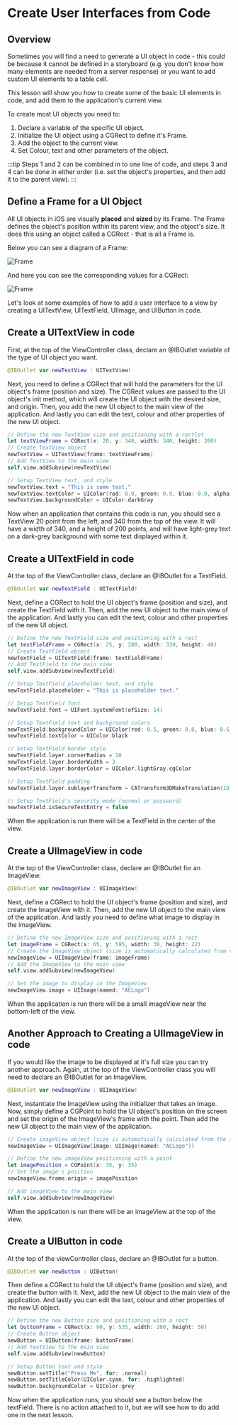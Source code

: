 # Create User Interfaces from Code

## Overview

Sometimes you will find a need to generate a UI object in code - this could be because it cannot be defined in a storyboard (e.g. you don't know how many elements are needed from a server response) or you want to add custom UI elements to a table cell.

This lesson will show you how to create some of the basic UI elements in code, and add them to the application's current view.

To create most UI objects you need to:

1. Declare a variable of the specific UI object.
2. Initialize the UI object using a CGRect to define it's Frame.
3. Add the object to the current view.
4. Set Colour, text and other parameters of the object.

:::tip
Steps 1 and 2 can be combined in to one line of code, and steps 3 and 4 can be done in either order (i.e. set the object's properties, and then add it to the parent view).
:::

## Define a Frame for a UI Object

All UI objects in iOS are visually **placed** and **sized** by its Frame.  The Frame defines the object's position within its parent view, and the object's size.  It does this using an object called a CGRect - that is all a Frame is.

Below you can see a diagram of a Frame:

![Frame](/F2020/assets/img/CodedUI-Frame.png)

And here you can see the corresponding values for a CGRect:

![Frame](/F2020/assets/img/CodedUI-CGRect.png)

Let's look at some examples of how to add a user interface to a view by creating a UITextView, UITextField, UIImage, and UIButton in code.

## Create a UITextView in code

First, at the top of the ViewController class, declare an @IBOutlet variable of the type of UI object you want.

```swift
@IBOutlet var newTextView : UITextView!
```

Next, you need to define a CGRect that will hold the parameters for the UI object's frame (position and size).  The CGRect values are passed to the UI object's init method, which will create the UI object with the desired size, and origin.  Then, you add the new UI object to the main view of the application.  And lastly you can edit the text, colour and other properties of the new UI object.

```swift
// Define the new TextView size and positioning with a rectlet
let textViewFrame = CGRect(x: 20, y: 340, width: 340, height: 200)
// Create TextView object
newTextView = UITextView(frame: textViewFrame)
// Add TextView to the main view
self.view.addSubview(newTextView)

// Setup TextView text, and style
newTextView.text = "This is some text."
newTextView.textColor = UIColor(red: 0.9, green: 0.9, blue: 0.9, alpha: 1.0)
newTextView.backgroundColor = UIColor.darkGray
```

Now when an application that contains this code is run, you should see a TextView 20 point from the left, and 340 from the top of the view.  It will have a width of 340, and a height of 200 points, and will have light-grey text on a dark-grey background with some text displayed within it.

## Create a UITextField in code

At the top of the ViewController class, declare an @IBOutlet for a TextField.

```swift
@IBOutlet var newTextField : UITextField!
```

Next, define a CGRect to hold the UI object's frame (position and size), and create the TextField with it.  Then, add the new UI object to the main view of the application.  And lastly you can edit the text, colour and other properties of the new UI object.

```swift
// Define the new TextField size and positioning with a rect
let textFieldFrame = CGRect(x: 25, y: 280, width: 330, height: 40)
// Create TextField object
newTextField = UITextField(frame: textFieldFrame)
// Add TextField to the main view
self.view.addSubview(newTextField)

// Setup TextField placeholder text, and style
newTextField.placeholder = "This is placeholder text."

// Setup TextField font
newTextField.font = UIFont.systemFont(ofSize: 14)

// Setup TextField text and background colors
newTextField.backgroundColor = UIColor(red: 0.5, green: 0.8, blue: 0.5, alpha: 1.0)
newTextField.textColor = UIColor.black

// Setup TextField border style
newTextField.layer.cornerRadius = 18
newTextField.layer.borderWidth = 3
newTextField.layer.borderColor = UIColor.lightGray.cgColor

// Setup TextField padding
newTextField.layer.sublayerTransform = CATransform3DMakeTranslation(10, 0, 0)

// Setup TextField's security mode (normal or password)
newTextField.isSecureTextEntry = false
```

When the application is run there will be a TextField in the center of the view.

## Create a UIImageView in code

At the top of the ViewController class, declare an @IBOutlet for an ImageView.
```swift
@IBOutlet var newImageView : UIImageView!
```

Next, define a CGRect to hold the UI object's frame (position and size), and create the ImageView with it.  Then, add the new UI object to the main view of the application.  And lastly you need to define what image to display in the imageView.

```swift
// Define the new ImageView size and positioning with a rect
let imageFrame = CGRect(x: 65, y: 595, width: 30, height: 22)
// Create the ImageView object (size is automatically calculated from the image)
newImageView = UIImageView(frame: imageFrame)
// Add the ImageView to the main view
self.view.addSubview(newImageView)

// Set the image to display in the ImageView
newImageView.image = UIImage(named: "ACLogo")
```

When the application is run there will be a small imageView near the bottom-left of the view.

## Another Approach to Creating a UIImageView in code

If you would like the image to be displayed at it's full size you can try another approach.  Again, at the top of the ViewController class you will need to declare an @IBOutlet for an ImageView.
```swift
@IBOutlet var newImageView : UIImageView!
```

Next, instantiate the ImageView using the initializer that takes an Image.  Now, simply define a CGPoint to hold the UI object's position on the screen and set the origin of the ImageView's frame with the point.  Then add the new UI object to the main view of the application.
```swift
// Create imageView object (size is automatically calculated from the image)
newImageView = UIImageView(image: UIImage(named: "ACLogo"))

// Define the new imageView positioning with a point
let imagePosition = CGPoint(x: 35, y: 35)
// Set the image's position
newImageView.frame.origin = imagePosition

// Add imageView to the main view
self.view.addSubview(newImageView)
```

When the application is run there will be an imageView at the top of the view.

## Create a UIButton in code

At the top of the viewController class, declare an @IBOutlet for a button.

```swift
@IBOutlet var newButton : UIButton!
```

Then define a CGRect to hold the UI object's frame (position and size), and create the button with it.  Next, add the new UI object to the main view of the application.  And lastly you can edit the text, colour and other properties of the new UI object.

```swift
// Define the new Button size and positioning with a rect
let buttonFrame = CGRect(x: 90, y: 535, width: 200, height: 50)
// Create Button object
newButton = UIButton(frame: buttonFrame)
// Add TextView to the main view
self.view.addSubview(newButton)

// Setup Button text and style
newButton.setTitle("Press Me", for: .normal)
newButton.setTitleColor(UIColor.cyan, for: .highlighted)
newButton.backgroundColor = UIColor.grey
```

Now when the application runs, you should see a button below the textField.  There is no action attached to it, but we will see how to do add one in the next lesson.
